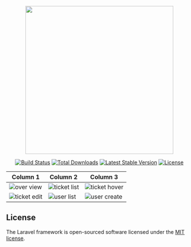 <p align="center"><a href="https://laravel.com" target="_blank"><img src="https://raw.githubusercontent.com/laravel/art/master/logo-lockup/5%20SVG/2%20CMYK/1%20Full%20Color/laravel-logolockup-cmyk-red.svg" width="400"></a></p>

<p align="center">
<a href="https://travis-ci.org/laravel/framework"><img src="https://travis-ci.org/laravel/framework.svg" alt="Build Status"></a>
<a href="https://packagist.org/packages/laravel/framework"><img src="https://img.shields.io/packagist/dt/laravel/framework" alt="Total Downloads"></a>
<a href="https://packagist.org/packages/laravel/framework"><img src="https://img.shields.io/packagist/v/laravel/framework" alt="Latest Stable Version"></a>
<a href="https://packagist.org/packages/laravel/framework"><img src="https://img.shields.io/packagist/l/laravel/framework" alt="License"></a>
</p>

| Column 1 | Column 2 | Column 3 |
|----------|----------|----------|
|![over view](https://github.com/kaungpyaesoneaunggic/ticketing-system-assignment/assets/155428758/ae5bfa2f-8dad-4986-b4d3-404382dc7048) | ![ticket list](https://github.com/kaungpyaesoneaunggic/ticketing-system-assignment/assets/155428758/002a8fdf-3043-41be-b237-a41e625d2373) | ![ticket hover](https://github.com/kaungpyaesoneaunggic/ticketing-system-assignment/assets/155428758/b3720a1c-f910-4788-a852-49f51a6fc45c) |
| ![ticket edit](https://github.com/kaungpyaesoneaunggic/ticketing-system-assignment/assets/155428758/1fa8c813-8610-489d-9b6d-0e4d2d72ad36) | ![user list](https://github.com/kaungpyaesoneaunggic/ticketing-system-assignment/assets/155428758/857735b8-0776-4b54-b3d2-755fe852aa04) | ![user create](https://github.com/kaungpyaesoneaunggic/ticketing-system-assignment/assets/155428758/b27ab367-3205-4f27-8cde-82bad80616dc) | | ![comment index](https://github.com/kaungpyaesoneaunggic/ticketing-system-assignment/assets/155428758/c4200f0c-81e0-4002-bd6a-ab8a59448c21) | ![comment edit](https://github.com/kaungpyaesoneaunggic/ticketing-system-assignment/assets/155428758/2a4fa6e3-5c32-4042-9343-b7b95a3f2e8c) | ![label list](https://github.com/kaungpyaesoneaunggic/ticketing-system-assignment/assets/155428758/99e9149c-d637-4db3-a27b-80bafed8b6ae)
## License

The Laravel framework is open-sourced software licensed under the [MIT license](https://opensource.org/licenses/MIT).
